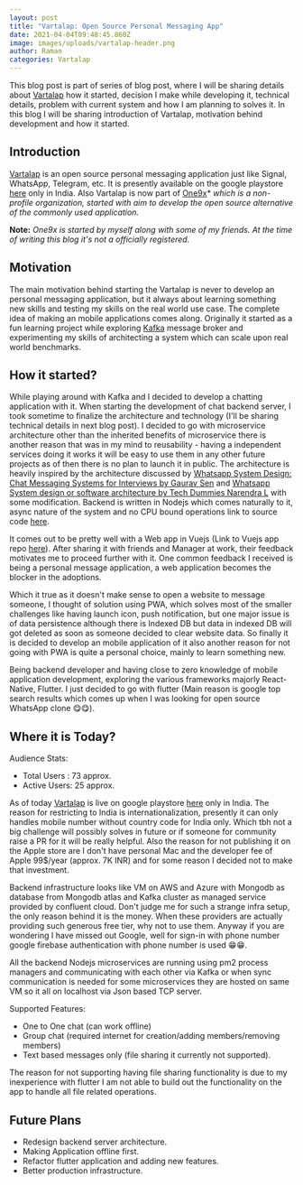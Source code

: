 ```yaml
---
layout: post
title: "Vartalap: Open Source Personal Messaging App"
date: 2021-04-04T09:48:45.860Z
image: images/uploads/vartalap-header.png
author: Raman
categories: Vartalap
---
```

This blog post is part of series of blog post, where I will be sharing details about [Vartalap](https://vartalap.one9x.org) how it started, decision I make while developing it, technical details, problem with current system and how I am planning to solves it. In this blog I will be sharing introduction of Vartalap, motivation behind development and how it started.

## Introduction

[Vartalap](https://vartalap.one9x.org) is an open source personal messaging application just like Signal, WhatsApp, Telegram, etc. It is presently available on the google playstore [here](https://play.google.com/store/apps/details?id=com.one9x.vartalap) only in India. Also Vartalap is now part of [One9x](https://one9x.org)* *which is a non-profile organization, started with aim to develop the open source alternative of the commonly used application.*

**Note:** *One9x is started by myself along with some of my friends. At the time of writing this blog it's not a officially registered.*

## Motivation

The main motivation behind starting the Vartalap is never to develop an personal messaging application, but it always about learning something new skills and testing my skills on the real world use case. The complete idea of making an mobile applications comes along. Originally it started as a fun learning project while exploring [Kafka](https://kafka.apache.org) message broker and experimenting my skills of architecting a system which can scale upon real world benchmarks.

## How it started?

While playing around with Kafka and I decided to develop a chatting application with it. When starting the development of chat backend server, I took sometime to finalize the architecture and technology (I'll be sharing technical details in next blog post). I decided to go with microservice architecture other than the inherited benefits  of microservice there is another reason that was in my mind to reusability - having a independent services doing it works it will be easy to use them in any other future projects as of then there is no plan to launch it in public. The architecture is heavily inspired by the architecture discussed by [Whatsapp System Design: Chat Messaging Systems for Interviews by Gaurav Sen](https://www.youtube.com/watch?v=vvhC64hQZMk) and [Whatsapp System design or software architecture by Tech Dummies Narendra L](https://www.youtube.com/watch?v=L7LtmfFYjc4) with some modification. Backend is written in Nodejs which comes naturally to it, async nature of the system and no CPU bound operations link to source code [here](https://github.com/ramank775/chat-server).

It comes out to be pretty well with a Web app in Vuejs (Link to Vuejs app repo [here](https://github.com/ramank775/chat-ui)). After sharing it with friends and Manager at work, their feedback motivates me to proceed further with it. One common feedback I received is being a personal message application, a web application becomes the blocker in the adoptions. 

Which it true as it doesn't make sense to open a website to message someone, I thought of solution using PWA, which solves most of the smaller challenges like having launch icon, push notification, but one major issue is of data persistence although there is Indexed DB but data in indexed DB will got deleted as soon as someone decided to clear website data. So finally it is decided to develop an mobile application of it also another reason for not going with PWA is quite a personal choice, mainly to learn something new. 

Being backend developer and having close to zero knowledge of mobile application development, exploring the various frameworks majorly React-Native, Flutter. I just decided to go with flutter (Main reason is google top search results which comes up when I was looking for open source WhatsApp clone 😋😋).

## Where it is Today?

Audience Stats:
- Total Users : 73 approx.
- Active Users: 25 approx.

As of today [Vartalap](https://vartalap.one9x.org) is live on google playstore [here](https://play.google.com/store/apps/details?id=com.one9x.vartalap) only in India. The reason for restricting to India is internationalization, presently it can only handles mobile number without country code for India only. Which tbh not a big challenge will possibly solves in future or if someone for community raise a PR for it will be really helpful. Also the reason for not publishing it on the Apple store are I don't have personal Mac and the developer fee of Apple 99$/year (approx. 7K INR) and for some reason I decided not to make that investment.

Backend infrastructure looks like VM on AWS and Azure with Mongodb as database from Mongodb atlas and Kafka cluster as managed service provided by confluent cloud. Don't judge me for such a strange infra setup, the only reason behind it is the money. When these providers are actually providing such generous free tier, why not to use them. Anyway if you are wondering I have missed out Google, well for sign-in with phone number google firebase authentication with phone number is used 😁😁.

All the backend Nodejs microservices are running using pm2 process managers and communicating with each other via Kafka or when sync communication is needed for some microservices they are hosted on same VM so it all on localhost via Json based TCP server.

Supported Features:

* One to One chat (can work offline)
* Group chat (required internet for creation/adding members/removing members)
* Text based messages only (file sharing it currently not supported).

The reason for not supporting having file sharing functionality is due to my inexperience with flutter I am not able to build out the functionality on the  app to handle all file related operations.

## Future Plans

* Redesign backend server architecture.
* Making Application offline first.
* Refactor flutter application and adding new features.
* Better production infrastructure.
